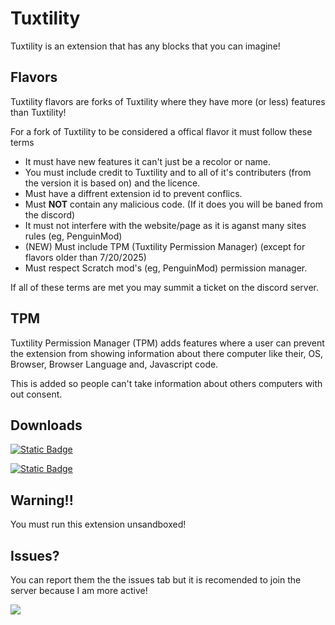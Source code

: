 # Tuxtility

Tuxtility is an extension that has any blocks that you can imagine!

## Flavors

Tuxtility flavors are forks of Tuxtility where they have more  (or less) features than Tuxtility!

For a fork of Tuxtility to be considered a offical flavor it must follow these terms

- It must have new features it can't just be a recolor or name.
- You must include credit to Tuxtility and to all of it's contributers (from the version it is based on) and the licence.
- Must have a diffrent extension id to prevent conflics.
- Must **NOT** contain any malicious code. (If it does you will be baned from the discord)
- It must not interfere with the website/page as it is aganst many sites rules (eg, PenguinMod)
- (NEW) Must include TPM (Tuxtility Permission Manager) (except for flavors older than 7/20/2025)
- Must respect Scratch mod's (eg, PenguinMod) permission manager.

If all of these terms are met you may summit a ticket on the discord server.

## TPM

Tuxtility Permission Manager (TPM) adds features where a user can prevent the extension from showing information about there computer like their, OS, Browser, Browser Language and, Javascript code.

This is added so people can't take information about others computers with out consent.


## Downloads

[![Static Badge](https://img.shields.io/badge/Tuxtility-Full_Release-yellow?style=for-the-badge)](https://github.com/KoffeeJava/Tuxtility/releases/tag/2.2.1)

[![Static Badge](https://img.shields.io/badge/Tuxtility-Nightly-purple?style=for-the-badge)](https://github.com/KoffeeJava/Tuxtility/raw/refs/heads/main/main.js)


## Warning!!

You must run this extension unsandboxed!

## Issues?

You can report them the the issues tab but it is recomended to join the server because I am more active!

[![](https://dcbadge.limes.pink/api/server/JpEQJkyRgX)](https://discord.gg/JpEQJkyRgX)
